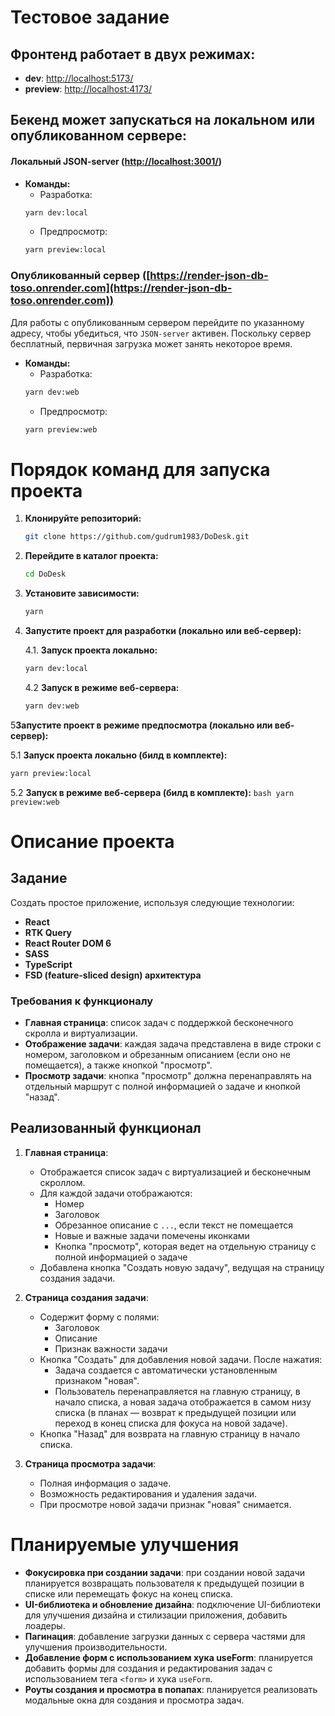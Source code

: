 # Тестовое задание

## Фронтенд работает в двух режимах:

- **dev**: [http://localhost:5173/](http://localhost:5173/)
- **preview**: [http://localhost:4173/](http://localhost:4173/)

## Бекенд может запускаться на локальном или опубликованном сервере:

#### Локальный JSON-server ([http://localhost:3001/](http://localhost:3001/))

- **Команды:**
    - Разработка:
  ```bash
  yarn dev:local
  ```
    - Предпросмотр:
  ```bash
  yarn preview:local
  ```

### Опубликованный сервер ([https://render-json-db-toso.onrender.com](https://render-json-db-toso.onrender.com))

Для работы с опубликованным сервером перейдите по указанному адресу, чтобы убедиться, что `JSON-server` активен.
Поскольку сервер бесплатный, первичная загрузка может занять некоторое время.

- **Команды:**
    - Разработка:
  ```bash
  yarn dev:web
  ```
    - Предпросмотр:
  ```bash
  yarn preview:web
  ```

# Порядок команд для запуска проекта

1. **Клонируйте репозиторий:**
   ```bash
   git clone https://github.com/gudrum1983/DoDesk.git
   ```

2. **Перейдите в каталог проекта:**
   ```bash
   cd DoDesk
   ```

3. **Установите зависимости:**
   ```bash
   yarn
   ```

4. **Запустите проект для разработки (локально или веб-сервер):**

   4.1. **Запуск проекта локально:**
   ```bash
   yarn dev:local
   ```

   4.2 **Запуск в режиме веб-сервера:**
   ```bash
   yarn dev:web
   ```

5**Запустите проект в режиме предпосмотра (локально или веб-сервер):** 

   5.1 **Запуск проекта локально (билд в комплекте):**
   ```bash
   yarn preview:local
   ```
   5.2 **Запуск в режиме веб-сервера (билд в комплекте):**
    ```bash
    yarn preview:web
    ```
# Описание проекта

## Задание

Создать простое приложение, используя следующие технологии:

- **React**
- **RTK Query**
- **React Router DOM 6**
- **SASS**
- **TypeScript**
- **FSD (feature-sliced design) архитектура**

### Требования к функционалу

- **Главная страница**: список задач с поддержкой бесконечного скролла и виртуализации.
- **Отображение задачи**: каждая задача представлена в виде строки с номером, заголовком и обрезанным описанием (если
  оно не помещается), а также кнопкой "просмотр".
- **Просмотр задачи**: кнопка "просмотр" должна перенаправлять на отдельный маршрут с полной информацией о задаче и
  кнопкой "назад".

## Реализованный функционал

1. **Главная страница**:
    - Отображается список задач с виртуализацией и бесконечным скроллом.
    - Для каждой задачи отображаются:
        - Номер
        - Заголовок
        - Обрезанное описание с `...`, если текст не помещается
        - Новые и важные задачи помечены иконками
        - Кнопка "просмотр", которая ведет на отдельную страницу с полной информацией о задаче
    - Добавлена кнопка "Создать новую задачу", ведущая на страницу создания задачи.

2. **Страница создания задачи**:
    - Содержит форму с полями:
        - Заголовок
        - Описание
        - Признак важности задачи
    - Кнопка "Создать" для добавления новой задачи. После нажатия:
        - Задача создается с автоматически установленным признаком "новая".
        - Пользователь перенаправляется на главную страницу, в начало списка, а новая задача отображается в самом низу
          списка (в планах — возврат к предыдущей позиции или переход в конец списка для фокуса на новой задаче).
    - Кнопка "Назад" для возврата на главную страницу в начало списка.

3. **Страница просмотра задачи**:
    - Полная информация о задаче.
    - Возможность редактирования и удаления задачи.
    - При просмотре новой задачи признак "новая" снимается.

# Планируемые улучшения

- **Фокусировка при создании задачи**: при создании новой задачи планируется возвращать пользователя к предыдущей
  позиции в списке или перемещать фокус на конец списка.
- **UI-библиотека и обновление дизайна**: подключение UI-библиотеки для улучшения дизайна и стилизации приложения,
  добавить лоадеры.
- **Пагинация**: добавление загрузки данных с сервера частями для улучшения производительности.
- **Добавление форм с использованием хука useForm**: планируется добавить формы для создания и редактирования задач с
  использованием тега `<form>` и хука `useForm`.
- **Роуты создания и просмотра в попапах**: планируется реализовать модальные окна для создания и просмотра задач.
